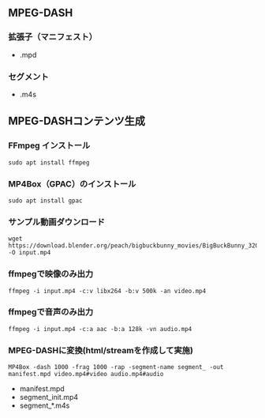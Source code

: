 ## MPEG-DASH
### 拡張子（マニフェスト）
- .mpd
### セグメント
- .m4s

## MPEG-DASHコンテンツ生成
### FFmpeg インストール
```
sudo apt install ffmpeg
```
### MP4Box（GPAC）のインストール
```
sudo apt install gpac
```
### サンプル動画ダウンロード
```
wget https://download.blender.org/peach/bigbuckbunny_movies/BigBuckBunny_320x180.mp4 -O input.mp4
```

### ffmpegで映像のみ出力
```
ffmpeg -i input.mp4 -c:v libx264 -b:v 500k -an video.mp4
```
### ffmpegで音声のみ出力
```
ffmpeg -i input.mp4 -c:a aac -b:a 128k -vn audio.mp4
```
### MPEG-DASHに変換(html/streamを作成して実施)
```
MP4Box -dash 1000 -frag 1000 -rap -segment-name segment_ -out manifest.mpd video.mp4#video audio.mp4#audio
```
- manifest.mpd
- segment_init.mp4
- segment_*.m4s
